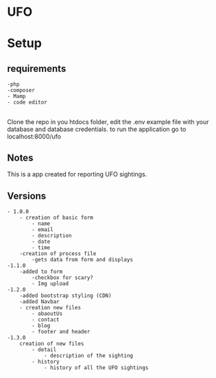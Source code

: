 # UFO

# Setup
## requirements
	-php
	-composer
	- Mamp
	- code editor
##
Clone the repo in you htdocs folder, edit the .env example file with your database and database credentials.
to run the application go to localhost:8000/ufo
	

## Notes

This is a app created for reporting UFO sightings.


## Versions
	- 1.0.0 
		- creation of basic form
			- name
			- email
			- description
			- date
			- time
		-creation of process file
			-gets data from form and displays
	-1.1.0
		-added to form
			-checkbox for scary?
			- Img upload
	-1.2.0
		-added bootstrap styling (CDN)
		-added Navbar
		- creation new files
			- abaoutUs
			- contact
			- blog
			- footer and header
	-1.3.0
		creation of new files
			- detail
				- description of the sighting
			- history
				- history of all the UFO sightings

